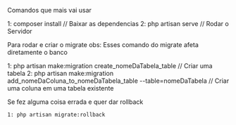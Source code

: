 Comandos que mais vai usar

  1: composer install // Baixar as dependencias 
  2: php artisan serve // Rodar o Servidor
  
Para rodar e criar o migrate
  obs: Esses comando do migrate afeta diretamente o banco
  
  1: php artisan make:migration create_nomeDaTabela_table // Criar uma tabela
  2: php artisan make:migration add_nomeDaColuna_to_nomeDaTabela_table --table=nomeDaTabela // Criar uma coluna em uma tabela existente
  
  Se fez alguma coisa errada e quer dar rollback
  
    1: php artisan migrate:rollback
  
